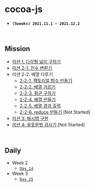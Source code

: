 # **cocoa-js**

- **`(5weeks) 2021.11.1 ~ 2021.12.2`**

<br>

## **Mission**

- [미션 1. 다각형 넓이 구하기](mission/mission_01_get_area.js)
- [미션 2-1. 진수 변환기](mission/mission_02_1_notation.js)
- 미션 2-2. 배열 다루기
  - [2-2-1. 팩토리얼 함수 만들기](mission/mission_02_2_1_factorial.js)
  - [2-2-2. 배열 거르기](mission/mission_02_2_2_array.js)
  - [2-2-3. 평균 구하기](mission/mission_02_2_3_array.js)
  - [2-2-4. 배열 만들기](mission/mission_02_2_4_array.js)
  - [2-2-5. 배열 결과 출력](mission/mission_02_2_5_array.js)
  - [2-2-6. reduce 만들기]() [Not Started]
- [미션 3: 해시맵 구현](mission/mission_03_hash_map.js)
- [미션 4: 괄호문법 검사기]() [Not Started]

<br>

## **Daily**

- Week 2
  - [`Day_14`](daily/day_14.md)
- Week 3
  - [`Day_15`](daily/day_15.md)
